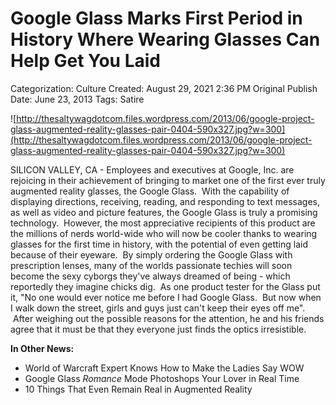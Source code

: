 # Google Glass Marks First Period in History Where Wearing Glasses Can Help Get You Laid

Categorization: Culture
Created: August 29, 2021 2:36 PM
Original Publish Date: June 23, 2013
Tags: Satire

![http://thesaltywagdotcom.files.wordpress.com/2013/06/google-project-glass-augmented-reality-glasses-pair-0404-590x327.jpg?w=300](http://thesaltywagdotcom.files.wordpress.com/2013/06/google-project-glass-augmented-reality-glasses-pair-0404-590x327.jpg?w=300)

SILICON VALLEY, CA - Employees and executives at Google, Inc. are rejoicing in their achievement of bringing to market one of the first ever truly augmented reality glasses, the Google Glass.  With the capability of displaying directions, receiving, reading, and responding to text messages, as well as video and picture features, the Google Glass is truly a promising technology.  However, the most appreciative recipients of this product are the millions of nerds world-wide who will now be cooler thanks to wearing glasses for the first time in history, with the potential of even getting laid because of their eyeware.  By simply ordering the Google Glass with prescription lenses, many of the worlds passionate techies will soon become the sexy cyborgs they've always dreamed of being - which reportedly they imagine chicks dig.  As one product tester for the Glass put it, "No one would ever notice me before I had Google Glass.  But now when I walk down the street, girls and guys just can't keep their eyes off me".  After weighing out the possible reasons for the attention, he and his friends agree that it must be that they everyone just finds the optics irresistible.

**In Other News:**

- World of Warcraft Expert Knows How to Make the Ladies Say WOW
- Google Glass *Romance* Mode Photoshops Your Lover in Real Time
- 10 Things That Even Remain Real in Augmented Reality